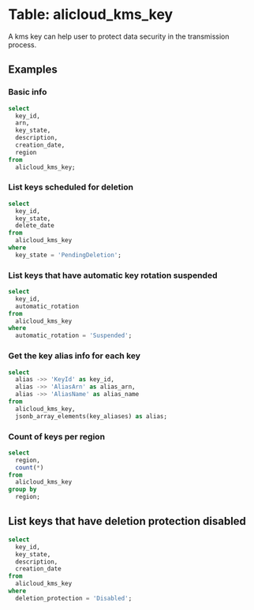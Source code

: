 # Table: alicloud_kms_key

A kms key can help user to protect data security in the transmission process.

## Examples

### Basic info

```sql
select
  key_id,
  arn,
  key_state,
  description,
  creation_date,
  region
from
  alicloud_kms_key;
```

### List keys scheduled for deletion

```sql
select
  key_id,
  key_state,
  delete_date
from
  alicloud_kms_key
where
  key_state = 'PendingDeletion';
```

### List keys that have automatic key rotation suspended

```sql
select
  key_id,
  automatic_rotation
from
  alicloud_kms_key
where
  automatic_rotation = 'Suspended';
```

### Get the key alias info for each key

```sql
select
  alias ->> 'KeyId' as key_id,
  alias ->> 'AliasArn' as alias_arn,
  alias ->> 'AliasName' as alias_name
from
  alicloud_kms_key,
  jsonb_array_elements(key_aliases) as alias;
```

### Count of keys per region

```sql
select
  region,
  count(*)
from
  alicloud_kms_key
group by
  region;
```
## List keys that have deletion protection disabled

```sql
select
  key_id,
  key_state,
  description,
  creation_date
from
  alicloud_kms_key
where
  deletion_protection = 'Disabled';
```